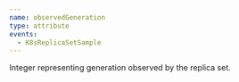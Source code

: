 ```yaml
---
name: observedGeneration
type: attribute
events:
  - K8sReplicaSetSample
---
```


Integer representing generation observed by the replica set.